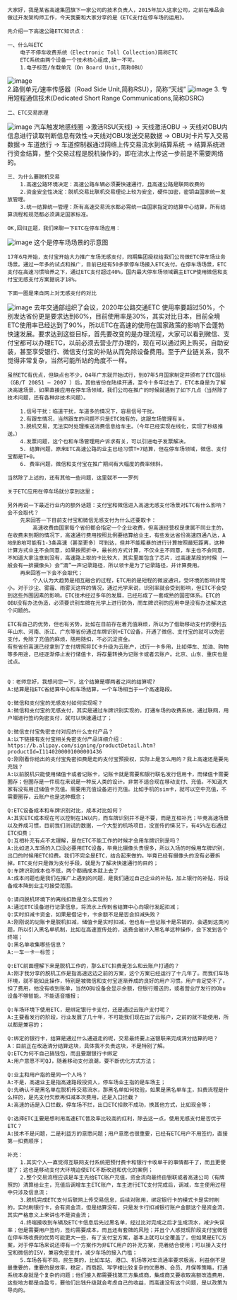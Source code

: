     大家好，我是某省高速集团旗下一家公司的技术负责人，2015年加入这家公司，之前在唯品会做过开发架构师工作，今天我要和大家分享的是《ETC支付在停车场的运用》。
    
    先介绍一下高速公路ETC知识点：
    
    一、什么叫ETC
        电子不停车收费系统（Electronic Toll Collection)简称ETC
        ETC系统由两个设备一个技术核心组成,缺一不可。 
        1.电子标签/车载单元（On Board Unit,简称OBU）
![image](http://static.cocolian.cn/img/20180730_193211.png)     
        2.路侧单元/速率传感器（Road Side Unit,简称RSU），简称“天线”
![image](http://static.cocolian.cn/img/20180730_193237.png)
        3. 专用短程通信技术(Dedicated Short Range Communications,简称DSRC)
        
    二、ETC交易原理
![image](http://static.cocolian.cn/img/20180730_193306.png)
        汽车触发地感线圈 ->激活RSU(天线) -> 天线激活OBU -> 天线对OBU内信息进行读取判断信息有效性->天线对OBU发送交易数据 -> OBU对卡片写入交易数据-> 车道放行 -> 车道控制器通过网络上传交易流水到结算系统 -> 结算系统进行资金结算，整个交易过程是脱机操作的，即在流水上传这一步前是不需要网络的。
        
    三、为什么要脱机交易
        1.高速公路环境决定：高速公路车辆必须要快速通行，且高速公路是联网收费的
        2.资金安全性决定：脱机交易比联机交易理论上较为安全，硬件加密，密钥由国家统一发放管理。
        3.统一结算统一管理：所有高速交易流水都必需统一由国家指定的结算中心结算，所有结算流程和规范都必须满足国家标准。
        
    OK,回归正题，我们来聊一下ETC在停车场应用：
![image](http://static.cocolian.cn/img/20180730_193441.png)
    这个是停车场场景的示意图
    
    17年6月开始，支付宝开始大力推广车场无感支付，同期集团授权给我们公司做ETC停车场业务场景。通过一年多的试点和推广，目前已经有50多家停车场接入ETC支付。在停车场场景，ETC支付在高速习惯培养之下，通过ETC支付超过40%，国内最大停车场领域霸主ETCP使用微信和支付宝无感支付方案据说才18%。
    
    下面一图是来自网上对无感支付的对比
![image](http://static.cocolian.cn/img/20180730_193532.png)
    去年交通部组织了会议，2020年公路交通ETC 使用率要超过50%，个别发达省份更是要求达到60%，目前使用率是30%，其实对比日本，目前全境ETC使用率已经达到了90%，所以ETC在高速的使用在国家政策的影响下会蓬勃快速发展。要求达到这些目标，首先要改变的是办理流程，大家可以看到微信、支付宝都可以办理ETC，以前必须去营业厅办理的，现在可以通过网上购买，自助安装，甚至享受银行、微信支付宝的补贴从而免除设备费用。至于产业链关系，我不觉得非常复杂，当然可能所站的角度不一样。
    
    虽然ETC有优点，但缺点也不少，04年广东就开始试行，到07年5月国家制定并颁布了ETC国标（GB/T 20851 – 2007 ）后，其他省份在陆续开通，至今十多年过去了，ETC本身是为了解决高速场景，如果直接应用在停车场领域，我们公司在推广的时候就遇到了如下几点（当然除了技术问题，还有各种非技术问题）。
    
        1.信号干扰：临道干扰，车道多的情况下，容易信号干扰。
        2.有跟车情况，当然跟车的问题不只是ETC独有的，这跟车场管理有关。
        3.脱机交易，无法实时处理推送消费信息给车主。（今年已经实现在线化，实现了秒级推送。）
        4.发票问题，这个也和车场管理用户诉求有关，可以引进电子发票解决。
        5. 结算问题，原来ETC高速公路的业主已经习惯T+7结算，但在停车场领域，微信、支付宝都是T+0。
        6. 费率问题，微信和支付宝在推广期间有大幅度的费率倾斜。
    
    当然除了上述的，还有其他一些问题，这里就不一一罗列
    
    关于ETC应用在停车场就分享到这里；
    
    另外再说一下最近行业内的额外话题：支付宝和微信进入高速无感支付场景对ETC有什么影响？会不会取代？
        先来回答一下目前支付宝和微信无感支付为什么还要取卡：
            高速收费由国家每个省份都会指定一个企业收费，但高速经营权是隶属不同业主的，在收费未到期的情况下，高速通行费用按照比例要结算给业主，有些发达省份高速四通八达，A地到B地可能有1-3条高速（甚至更多）可到达，但并不能粗暴的进行计算按照最短距离，这种计算方式业主不会同意，如果按照折中，最长的方式计算，不仅业主不同意，车主也不会同意，不知道大家注意到没有，高速路上取的卡比较大，其实里面包含了芯片，过高速某段的时候（一般会有一排摄像头）会“滴”一声记录路径，所以领卡是为了记录路径，并计算费用。
        再来回答一下会不会取代；
            个人认为大趋势是相互融合的过程，ETC用的是短程的微波通讯，受环境的影响非常小。对于沙尘、雾霾、雨雾天这样的情况，通过光学来说，识别率就会受到影响，但ETC不会受到这些外围因素的影响。ETC技术经过多年的发展，已经形成了一套成熟的国密体系。ETC的OBU没有办法伪造，必须要识别车牌在光学上进行防伪，而车牌识别的应用中是没有办法解决这个问题的。 
            
    ETC有自己的优势，但也有劣势，比如在目前存在着充值麻烦，所以为了借助移动支付的便利去年山东、河南、浙江、广东等省份通过车牌识别+ETC设备，开通了微信、支付宝的就可以免密支付，免除了充值的麻烦，随用随扣，不必沉淀资金。
    有些省份高速已经拿到了支付牌照将IC卡升级为云账户，试行一卡多用，比如停车、加油、购物等多用途，已经逐渐停止发行储值卡，将存量转换为记账卡或者云账户。北京、山东、重庆也是试点。
    
    
    Q：老师您好，我想问您一下，这个结算是哪两者之间的结算呢?
    A:结算是指ETC省结算中心和车场结算，一个车场相当于一个高速路段。
    
    Q:微信和支付宝的无感支付如何实现呢？
    A:微信和支付宝的无感支付，其实是通过车牌识别实现的，打通车场的收费系统，通过联网，用户端进行签约免密支付，就可以快速通过了；
    
    Q:微信支付宝免密支付对应的什么支付产品？
    A:以下链接有支付宝相关免密支付产品详细介绍：https://b.alipay.com/signing/productDetail.htm?productId=I1140200001000001436
    Q:刚刚看你给出的支付宝免密扣费是走的支付宝预授权，实际上是怎么用的？我上高速还是要先充钱？
    A:以前脱机只能使用储值卡或者记账卡，记账卡就是需要和银行联名发行信用卡，而储值卡需要圈存；但圈存是一件现在来说是一种反人类的设计。非常不适合现在移动支付、充值。不知道大家有没有用过储值卡充值。需要用充值设备进行充值。比如手机的sim卡，就可以空中充值，不需要圈存，云账户也是这种概念；
    
    Q:ETC设备成本和车牌识别对比，成本对比如何？
    A:其实ETC成本现在可以控制在1W以内，而车牌识别并不是不要，而是互相补充；毕竟高速场景以及养成习惯，目前我们测试的数据，一个大型的机场项目，没宣传的情况下，有45%左右通过ETC扣费；
    Q:互相补充有点不太理解，是在ETC不能工作的时候才会用车牌识别是吗？
    A:比如进入车场的入口没必要用ETC设备，毕竟比摄像头贵很多，所以入场的时候用车牌识别，出口的时候用ETC扣费。我们不完全是ETC，结合起来做的。毕竟已经有摄像头的没有必要拆掉。ETC支付只是做为支付手段，就是为了解决快速通行的目的；
    Q:车牌识别成本也不低，两个都搞成本就上去了
    A:成本问题也是我们在推广上遇到的问题，是我们通过自己企业的补贴，加上银行的补贴，将设备成本降到业主可接受范围。
    
    Q:请问脱机环境下的离线扣款是怎么实现的？
    A:通过ETC设备进行记录信息，将流水上传到省结算中心向银行发起扣减；
    Q:实时扣减卡资金，如果是借记卡，卡余额不足是否会扣减失败？
    A:刚刚说的记账卡是脱机扣减，储值卡是实时扣减，但也有一些记账卡是吊销的，会遇到这类问题，所以引入黑名单机制，比如在高速宣传处的，逃费会被计入黑名单这种操作，会下发到各个终端；
    Q:黑名单收集哪些信息？
    A:一车一卡一标签；
    
    Q:ETC前面理解下来是脱机工作的，那么ETC扣费是怎么和云账户打通的？
    A:刚才我分享的脱机工作是指高速这边之前的方案，这个方案已经运行了十几年了。而我们车场环境，就不能如此操作，特别是被微信和支付宝逐渐养成的良好的用户习惯。用户肯定受不了，扣了费用，他没有收到账单，当然OBU设备会显示余额，但银行赠送的，或者营业厅发行的Obu设备不够智能，不能语音播报；
    
    Q:车场环境下使用ETC，是绑定银行卡支付，还是通过云账户支付呢？
    A:主要看发行的阶段，行业发展了几十年，不可能我们现在出了云账户，之前的就不能使用，所以都是兼容的；
    
    Q:绑定的银行卡，结算是通过什么通道走的呢，交易最终要上送银联来完成清分结算的吧？
    A：目前正在改造清分结算这块，具体我不负责这块，不是特别了解。
    Q:ETC为何不自己搞钱包，而且要跟银行卡绑定
    A:用户意愿不可QJ，随着移动支付浪潮，要不断优化方式方法；
    
    Q:业主和用户指的是同一个人吗？
    A:不是，高速业主是指高速路段投资人，停车场业主指的是车场主；
    Q:先确认不是黑名单在脱机传交易流水，那黑名单如何校验，如果是黑名单车主，扣费流程是什么样的，是先支付欠款再扣减本次费用，还是入口拦截？
    A:高速的话是入口拦截，停车场不拦，出口ETC扣款不成功，换其他方式，比如现金等；
    
    Q:选择ETC主要是想利用高速ETC普及率比较高的红利，除去这一点，使用无感支付是否优于ETC？
    A:技术不是问题，二是利益方的意愿问题；用户意愿也很重要，已经有ETC用户不用签约，直接第一扣费顺序；
    
    补充：
        1.其实个人一直觉得互联网支付系统把预付费卡和银行卡收单干的事情都干了，而且更便捷了；这也是移动支付大环境迫使ETC不断改进和优化的案例；
        2.整个交易流程应该是车主先给ETC账户充值，资金流向最终由银联或者高速公司（有牌照的）清算给业主，充值后调增车主ETC账户，车主进行ETC支付完成后，调减，车主使用过程中只涉及信息流；
        3.脱机完成ETC支付后联网上传交易信息，后续对账用，绑定银行卡的模式卡是实时刷的，实时刷银行卡，会有资金流，但是结算没有，只是发卡行扣减银行账户金额这个是资金流，其实严格意义上来讲也不是资金流；
        4.终端接收到车辆及ETC卡信息后先过黑名单，经过比对完成之后才生成流水，减少失误率；但是需要用户签约，签约需要成本，而且还有套牌的风险；并且个人感觉现阶段支付宝微信在停车场收费的优势可能更大一些，有了支付宝方案，基本上就可以全覆盖了，但如果是ETC方案，对于停车场来说还得有一个方案作为非ETC用户的补充方案，亮着结合使用；可以接入支付宝和微信的ISV，兼容免密支付，减少车场的接入门槛；
        5.车场各有不同，民生类的，比如车站、港口、机场等对车流通率要求极高，利益倒不是最重要的，重要的是效率，稳定，而商超、写字楼比较复杂的优惠券、会员、月保等策略，打通系统本身就是个复杂的问题；他们接入都需要找第三方集成商，集成商又要收取高额改造费用，这些地方都是自盈亏，要他们出钱升级就会考虑自己的收益，而高速没有这个问题，是以政策为导向的。
